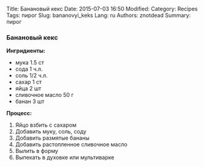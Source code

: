 Title: Банановый кекс
Date: 2015-07-03 16:50
Modified: 
Category: Recipes
Tags: пирог
Slug: bananovyi_keks
Lang: ru
Authors: znotdead
Summary: пирог

### Банановый кекс
**Ингридиенты:**

 - мука 1.5 ст
 - сода 1 ч.л.
 - соль 1/2 ч.л.
 - сахар 1 ст
 - яйца 2 шт
 - сливочное масло 50 г
 - банан 3 шт

**Процесс:**
1. Яйцо взбить с сахаром
2. Добавить муку, соль, соду
3. Добавить размятые бананы
4. Добавить растопленное сливочное масло
5. Вылить в форму
6. Выпекать в духовке или мультиварке